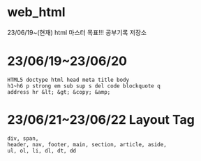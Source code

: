 # web_html
23/06/19~(현재) html 마스터 목표!!! 공부기록 저장소

# 23/06/19~23/06/20
```
HTML5 doctype html head meta title body
h1~h6 p strong em sub sup s del code blockquote q
address hr &lt; &gt; &copy; &amp;
```

# 23/06/21~23/06/22 Layout Tag
```
div, span,
header, nav, footer, main, section, article, aside,
ul, ol, li, dl, dt, dd
```
